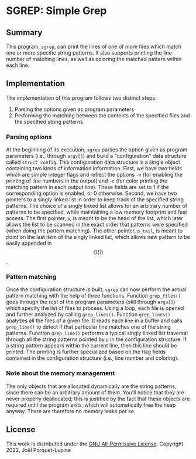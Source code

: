# SGREP: Simple Grep
## Summary
This program, `sgrep`, can print the lines of one of more files which match one
or more specific string patterns. It also supports printing the line number of
matching lines, as well as coloring the matched pattern within each line.
## Implementation
The implementation of this program follows two distinct steps:
1. Parsing the options given as program parameters
2. Performing the matching between the contents of the specified files and the
   specified string patterns
### Parsing options
At the beginning of its execution, `sgrep` parses the option given as program
parameters (i.e., through `argv[]`) and build a "configuration" data structure
called `struct config`. This configuration data structure is a single object
containing two kinds of information information.
First, we have two fields which are simple integer flags and reflect the options
`-n` (for enabling the printing of line numbers in the output) and `-c` (for
color printing the matching pattern in each output line). These fields are set
to 1 if the corresponding option is enabled, or 0 otherwise.
Second, we have two pointers to a singly linked list in order to keep track of
the specified string patterns. The choice of a singly linked list allows for an
arbitrary number of patterns to be specified, while maintaining a low memory
footprint and fast access.
The first pointer, `p`, is meant to be the head of the list, which later allows
the list to be scanned in the exact order that patterns were specified (when
doing the pattern matching). The other pointer, `p_tail`, is meant to point on
the last item of the singly linked list, which allows new pattern to be easily
appended in $$O(1)$$.
### Pattern matching
Once the configuration structure is built, `sgrep` can now perform the actual
pattern matching with the help of three functions.
Function `grep_files()` goes through the rest of the program parameters (still
through `argv[]`) which specify the list of files to process. Using a loop, each
file is opened and further analyzed by calling `grep_lines()`.
Function `grep_lines()` analyzes all the files of a given file. It reads each
line in a buffer and calls `grep_line()` to detect if that particular line
matches one of the string patterns.
Function `grep_line()` performs a typical singly linked list traversal through
all the string patterns pointed by `p` in the configuration structure. If a
string pattern appears within the current line, then this line should be
printed. The printing is further specialized based on the flag fields contained
in the configuration structure (i.e., line number and coloring).
### Note about the memory management
The only objects that are allocated dynamically are the string patterns, since
there can be an arbitrary amount of them. You'll notice that they are never
properly deallocated; this is justified by the fact that these objects are
required until the program exits, which will automatically free the heap anyway.
There are therefore no memory leaks per se.
## License
This work is distributed under the [GNU All-Permissive
License](https://spdx.org/licenses/FSFAP.html).
Copyright 2022, Joël Porquet-Lupine